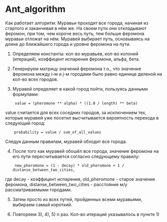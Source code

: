 # Ant_algorithm

Как работает алгоритм:
Муравьи проходят все города, начиная из стартого и заканчивая в нём же.
На своем пути они откладывают феромон, при том, чем короче весь путь, тем больше феромона муравьи отложат на нём.
Муравей выбирает путь, основываясь на длине до ближайшего города и уровне феромона на пути.

1) Определяем константы: кол-во муравьев, кол-во колоний (итераций), коэффицент испарения феромона, альфа, бета.

2) Генерируем матрицу значений феромона т.о., что значение феромона между i-м и j-м городами было равно единице деленой на кол-во всех городов.

3) Муравей определяет в какой город пойти, пользуясь данными формулами:

		value = (pheromone ** alpha) * ((1.0 / length) ** beta)
	
value считается для всех соседних городов, за исключением тех, которые муравей уже посетил
высчитывается вероятность перехода в следующий город:

		probability = value / sum_of_all_values

Следуя данным правилам, муравей обходит все города.

4) После того как муравей обошёл все города, значение феромона на его пути пересчитывается согласно следующему правилу:
	
		new_pheromone = (1 - decay) * old_pheromone + 1 / distanse_between_two_cities, 
	
где decay - коэффицент испарения, old_pheromone - старое значение феромона, distanse_between_two_cities - расстояние м/у рассматриваемыми городами.

5) Затем просто из всех путей, пройденных всеми муравьями, выбираем самый короткий.

6) Повторяем 3), 4), 5) n раз. Кол-во итераций указывалось в пункте 1)
	
	
	
	

